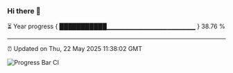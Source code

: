 ### Hi there 👋

⏳ Year progress { ███████████▁▁▁▁▁▁▁▁▁▁▁▁▁▁▁▁▁▁▁ } 38.76 %

---

⏰ Updated on Thu, 22 May 2025 11:38:02 GMT

![Progress Bar CI](https://github.com/IshwaranRudhara/GIT-ACTION/workflows/Progress%20Bar%20CI/badge.svg)
